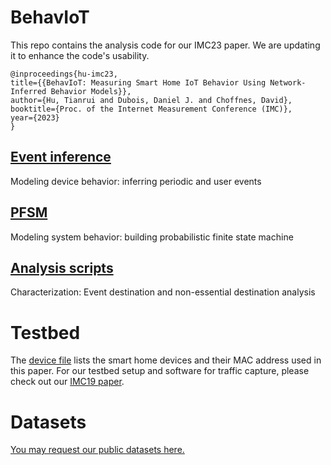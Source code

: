 # BehavIoT
This repo contains the analysis code for our IMC23 paper. We are updating it to enhance the code's usability.

```
@inproceedings{hu-imc23,
title={{BehavIoT: Measuring Smart Home IoT Behavior Using Network-Inferred Behavior Models}},
author={Hu, Tianrui and Dubois, Daniel J. and Choffnes, David},
booktitle={Proc. of the Internet Measurement Conference (IMC)},
year={2023}
}
```

## [Event inference](event_inference/README.md)
Modeling device behavior: inferring periodic and user events

## [PFSM](PFSM/README.md)
Modeling system behavior: building probabilistic finite state machine 

## [Analysis scripts](analysis_scripts/README.md)
Characterization: Event destination and non-essential destination analysis

# Testbed
The [device file](devices.txt) lists the smart home devices and their MAC address used in this paper.
For our testbed setup and software for traffic capture, please check out our [IMC19 paper](https://moniotrlab.khoury.northeastern.edu/publications/imc19/).

# Datasets
[You may request our public datasets here.](https://moniotrlab.khoury.northeastern.edu/behaviot-imc23/)
